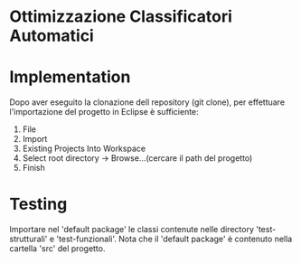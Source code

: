 # Ottimizzazione Classificatori Automatici

# Implementation

Dopo aver eseguito la clonazione dell repository (git clone), per effettuare l'importazione del progetto in Eclipse è sufficiente:
1. File
2. Import
3. Existing Projects Into Workspace
4. Select root directory -> Browse...(cercare il path del progetto)
5. Finish

# Testing

Importare nel 'default package' le classi contenute nelle directory 'test-strutturali' e 'test-funzionali'. Nota che il 'default package' è contenuto nella cartella 'src' del progetto.
